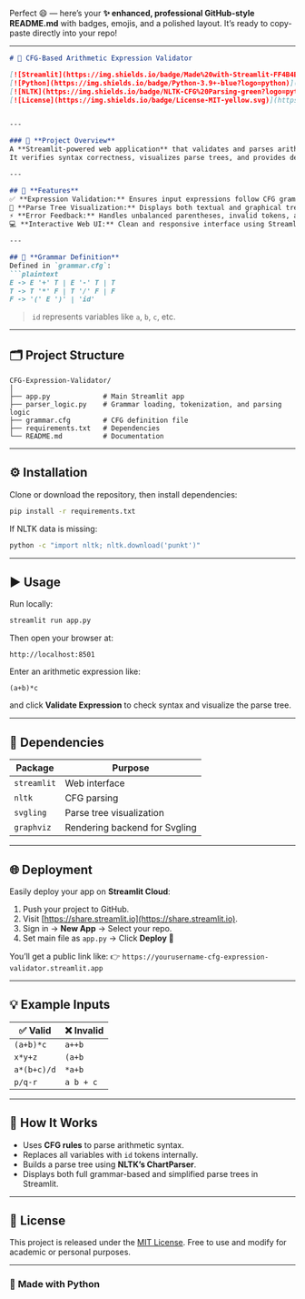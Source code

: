 Perfect 😄 — here’s your **✨ enhanced, professional GitHub-style README.md** with badges, emojis, and a polished layout.
It’s ready to copy-paste directly into your repo!

---

````markdown
# 🌿 CFG-Based Arithmetic Expression Validator  

[![Streamlit](https://img.shields.io/badge/Made%20with-Streamlit-FF4B4B?logo=streamlit&logoColor=white)](https://streamlit.io/)
[![Python](https://img.shields.io/badge/Python-3.9+-blue?logo=python)](https://www.python.org/)
[![NLTK](https://img.shields.io/badge/NLTK-CFG%20Parsing-green?logo=python)](https://www.nltk.org/)
[![License](https://img.shields.io/badge/License-MIT-yellow.svg)](https://opensource.org/licenses/MIT)


---

### 🧠 **Project Overview**
A **Streamlit-powered web application** that validates and parses arithmetic expressions (like `(a+b)*c`) using a **Context-Free Grammar (CFG)**.  
It verifies syntax correctness, visualizes parse trees, and provides detailed error feedback — built with **NLTK** and **Svgling**.  

---

## 🚀 **Features**
✅ **Expression Validation:** Ensures input expressions follow CFG grammar rules.  
🌳 **Parse Tree Visualization:** Displays both textual and graphical trees (SVG).  
⚡ **Error Feedback:** Handles unbalanced parentheses, invalid tokens, and malformed syntax.  
💻 **Interactive Web UI:** Clean and responsive interface using Streamlit.  

---

## 🧩 **Grammar Definition**
Defined in `grammar.cfg`:
```plaintext
E -> E '+' T | E '-' T | T
T -> T '*' F | T '/' F | F
F -> '(' E ')' | 'id'
````

> `id` represents variables like `a`, `b`, `c`, etc.

---

## 🗂️ **Project Structure**

```plaintext
CFG-Expression-Validator/
│
├── app.py             # Main Streamlit app
├── parser_logic.py    # Grammar loading, tokenization, and parsing logic
├── grammar.cfg        # CFG definition file
├── requirements.txt   # Dependencies
└── README.md          # Documentation
```

---

## ⚙️ **Installation**

Clone or download the repository, then install dependencies:

```bash
pip install -r requirements.txt
```

If NLTK data is missing:

```bash
python -c "import nltk; nltk.download('punkt')"
```

---

## ▶️ **Usage**

Run locally:

```bash
streamlit run app.py
```

Then open your browser at:

```
http://localhost:8501
```

Enter an arithmetic expression like:

```
(a+b)*c
```

and click **Validate Expression** to check syntax and visualize the parse tree.

---

## 🧾 **Dependencies**

| Package     | Purpose                       |
| ----------- | ----------------------------- |
| `streamlit` | Web interface                 |
| `nltk`      | CFG parsing                   |
| `svgling`   | Parse tree visualization      |
| `graphviz`  | Rendering backend for Svgling |

---

## 🌐 **Deployment**

Easily deploy your app on **Streamlit Cloud**:

1. Push your project to GitHub.
2. Visit [https://share.streamlit.io](https://share.streamlit.io).
3. Sign in → **New App** → Select your repo.
4. Set main file as `app.py` → Click **Deploy 🚀**

You’ll get a public link like:
👉 `https://yourusername-cfg-expression-validator.streamlit.app`

---

## 💡 **Example Inputs**

| ✅ Valid     | ❌ Invalid |
| ----------- | --------- |
| `(a+b)*c`   | `a++b`    |
| `x*y+z`     | `(a+b`    |
| `a*(b+c)/d` | `*a+b`    |
| `p/q-r`     | `a b + c` |

---

## 🧠 **How It Works**

* Uses **CFG rules** to parse arithmetic syntax.
* Replaces all variables with `id` tokens internally.
* Builds a parse tree using **NLTK’s ChartParser**.
* Displays both full grammar-based and simplified parse trees in Streamlit.

---

## 📜 **License**

This project is released under the [MIT License](https://opensource.org/licenses/MIT).
Free to use and modify for academic or personal purposes.

---

### 💖 **Made with Python**
